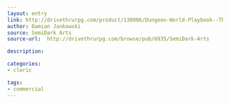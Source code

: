 ```yaml
---
layout: entry
link: http://drivethrurpg.com/product/130886/Dungeon-World-Playbook--The-Damned
author: Damian Jankowski
source: SemiDark Arts
source-url:  http://drivethrurpg.com/browse/pub/6935/SemiDark-Arts

description:

categories:
- cleric

tags:
- commercial
---
```

